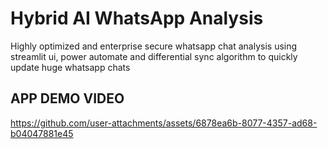 # Hybrid AI WhatsApp Analysis

Highly optimized and enterprise secure whatsapp chat analysis using streamlit ui, power automate and differential sync algorithm to quickly update huge whatsapp chats

## APP DEMO VIDEO

https://github.com/user-attachments/assets/6878ea6b-8077-4357-ad68-b04047881e45



